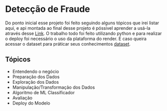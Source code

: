 ﻿# Detecção de Fraude
Do ponto inicial esse projeto foi feito seguindo alguns tópicos que irei listar aqui, e api montada ao final desse projeto é póssivel aprender a usá-la através desse [Link](https://medium.com/@kakabuchweitz/minha-primeira-api-e-com-utilizá-la-7b86c9ac1489). O trabalho todo foi feito utilizando python e para realizar o deploy foi necessário o uso da plataforma do render. E caso queira acessar o dataset para práticar seus conhecimentos [dataset](https://drive.google.com/file/d/1zjK8zQK5zvhR_r2chWI5dCjeOwASlPfb/view).
## Tópicos 
- Entendendo o negócio
- Preparação dos Dados
- Exploração dos Dados
- Manipulação/Transformação dos Dados
- Algoritmo de ML Classificador
- Avaliação
- Deploy do Modelo

